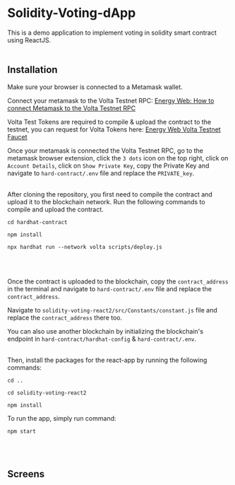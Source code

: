 # Solidity-Voting-dApp

This is a demo application to implement voting in solidity smart contract using ReactJS.
<br></br>

## Installation

Make sure your browser is connected to a Metamask wallet.

Connect your metamask to the Volta Testnet RPC: [Energy Web: How to connect Metamask to the Volta Testnet RPC](https://youtu.be/ThKW18ZZalg?si=hWgnxn--OvMPN1HH)

Volta Test Tokens are required to compile & upload the contract to the testnet, you can request for Volta Tokens here: [Energy Web Volta Testnet Faucet](https://voltafaucet.energyweb.org/)

Once your metamask is connected the Volta Testnet RPC, go to the metamask browser extension, click the `3 dots` icon on the top right, click on `Account Details`, click on `Show Private Key`, copy the Private Key and navigate to `hard-contract/.env` file and replace the `PRIVATE_key`.
<br></br>

After cloning the repository, you first need to compile the contract and upload it to the blockchain network. Run the following commands to compile and upload the contract.

```shell
cd hardhat-contract
```
```shell
npm install
```
```shell
npx hardhat run --network volta scripts/deploy.js
```
<br></br>

Once the contract is uploaded to the blockchain, copy the `contract_address` in the terminal and navigate to `hard-contract/.env` file and replace the `contract_address`.

Navigate to `solidity-voting-react2/src/Constants/constant.js` file and replace the `contract_address` there too.

You can also use another blockchain by initializing the blockchain's endpoint in `hard-contract/hardhat-config` & `hard-contract/.env`.
<br></br>

Then, install the packages for the react-app by running the following commands: 

```shell
cd ..
```
```shell
cd solidity-voting-react2
```
```shell
npm install
```

To run the app, simply run command:

```shell
npm start
```
<br></br>


## Screens
